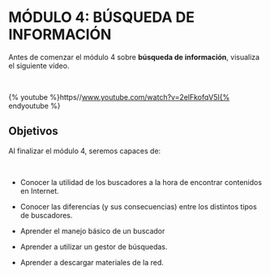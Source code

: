 
# MÓDULO 4: BÚSQUEDA DE INFORMACIÓN

Antes de comenzar el módulo 4 sobre **búsqueda de información**, visualiza el siguiente vídeo.

 


{% youtube %}https//www.youtube.com/watch?v=2elFkofqV5I{% endyoutube %}

## Objetivos

Al finalizar el módulo 4, seremos capaces de:

 

- Conocer la utilidad de los buscadores a la hora de encontrar contenidos en Internet.

- Conocer las diferencias (y sus consecuencias) entre los distintos tipos de buscadores.

- Aprender el manejo básico de un buscador

- Aprender a utilizar un gestor de búsquedas.

- Aprender a descargar materiales de la red.

 

 

